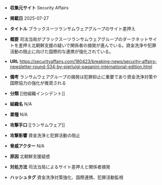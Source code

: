 - **収集元サイト**
Security Affairs

- **掲載日**
2025-07-27

- **タイトル**
ブラックスーツランサムウェアグループのサイト差押え

- **概要**
司法当局がブラックスーツランサムウェアグループのダークネットサイトを差押え北朝鮮支援の疑いで関係者の摘発が進んでいる。資金洗浄や犯罪活動の阻止に向けた国際的な連携が強化されている。

- **URL**
https://securityaffairs.com/180423/breaking-news/security-affairs-newsletter-round-534-by-pierluigi-paganini-international-edition.html

- **備考**
ランサムウェアグループの摘発は犯罪抑止に重要であり資金洗浄対策や国際協力の強化が推奨される

- **分類**
[[他組織インシデント]]

- **組織名**
N/A

- **業種**
N/A

- **攻撃手口**
[[ランサムウェア]]

- **攻撃影響**
資金洗浄と犯罪活動の阻止

- **脅威アクター**
N/A

- **原因**
北朝鮮支援疑惑

- **対処方法**
司法当局によるサイト差押えと関係者摘発

- **ハッシュタグ**
資金洗浄対策強化、国際連携、犯罪活動監視
